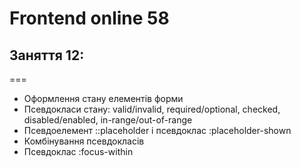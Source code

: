 # Frontend online 58

## Заняття 12:

===

- Оформлення стану елементів форми
- Псевдокласи стану: valid/invalid, required/optional, checked, disabled/enabled, in-range/out-of-range
- Псевдоелемент ::placeholder і псевдоклас :placeholder-shown
- Комбінування псевдокласів
- Псевдоклас :focus-within
